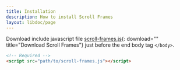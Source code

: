 ```yaml
---
title: Installation
description: How to install Scroll Frames
layout: libdoc/page
---
```


Download include javascript file [scroll-frames.js](js/scroll-frames.js){: download="" title="Download Scroll Frames"} just before the end body tag `</body>`. 

```html
<!-- Required -->
<script src="path/to/scroll-frames.js"></script>
```